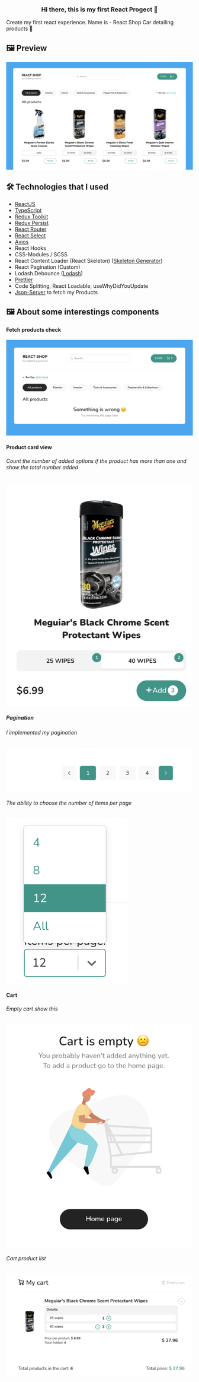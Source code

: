<h3 align="center">
Hi there, this is my first React Progect  👋
</h3>

Create my first react experience. Name is -  React Shop Car detailing products 🤗

## 🖼️ Preview
<img src="https://raw.githubusercontent.com/BrunoUA96/react-car-detailing-shop/main/image-preview/principal-view.png">

## 🛠 Technologies that I used

- <a href="https://react.dev/">ReactJS</a>
- <a href="https://www.typescriptlang.org/">TypeScript</a>
- <a href="https://redux-toolkit.js.org/">Redux Toolkit</a>
- <a href="https://www.npmjs.com/package/redux-persist">Redux Persist </a>
- <a href="https://reactrouter.com/en/main">React Router</a>
-  <a href="https://react-select.com/home">React Select</a>
-  <a href="https://axios-http.com/docs/intro">Axios</a>
- React Hooks 
- CSS-Modules / SCSS
- React Content Loader (React Skeleton) (<a href="https://skeletonreact.com/">Skeleton Generator</a>)
- React Pagination (Custom)
- Lodash.Debounce (<a href="https://lodash.com/">Lodash</a>)
- <a href="https://prettier.io/">Prettier</a>
- Code Splitting, React Loadable, useWhyDidYouUpdate
- <a href="https://github.com/typicode/json-server">Json-Server</a> to fetch my Products

## 🖼️ About some interestings components

#### Fetch products check
<img src="https://raw.githubusercontent.com/BrunoUA96/react-car-detailing-shop/main/image-preview/principal-view-error.png">

#### Product card view
###### Count the number of added options if the product has more than one and show the total number added
<img src="https://raw.githubusercontent.com/BrunoUA96/react-car-detailing-shop/main/image-preview/card-item-view.png">

##### Pagination
###### I implemented my pagination
<img src="https://raw.githubusercontent.com/BrunoUA96/react-car-detailing-shop/main/image-preview/pagination-view.png">

###### The ability to choose the number of items per page
<img src="https://raw.githubusercontent.com/BrunoUA96/react-car-detailing-shop/main/image-preview/items-per-page-opened.png">

#### Cart

###### Empty cart show this
<img src="https://raw.githubusercontent.com/BrunoUA96/react-car-detailing-shop/main/image-preview/cart-empty.png">

###### Cart product list
<img src="https://raw.githubusercontent.com/BrunoUA96/react-car-detailing-shop/main/image-preview/cart-item-view.png">